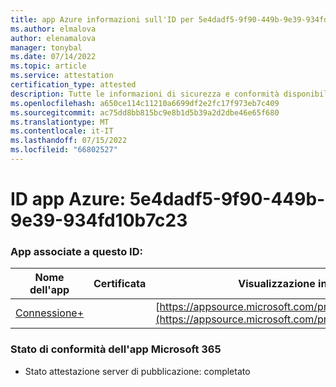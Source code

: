 ```yaml
---
title: app Azure informazioni sull'ID per 5e4dadf5-9f90-449b-9e39-934fd10b7c23
ms.author: elmalova
author: elenamalova
manager: tonybal
ms.date: 07/14/2022
ms.topic: article
ms.service: attestation
certification_type: attested
description: Tutte le informazioni di sicurezza e conformità disponibili per 5e4dadf5-9f90-449b-9e39-934fd10b7c23.
ms.openlocfilehash: a650ce114c11210a6699df2e2fc17f973eb7c409
ms.sourcegitcommit: ac75dd8bb815bc9e8b1d5b39a2d2dbe46e65f680
ms.translationtype: MT
ms.contentlocale: it-IT
ms.lasthandoff: 07/15/2022
ms.locfileid: "66802527"
---
```

# <a name="azure-app-id-5e4dadf5-9f90-449b-9e39-934fd10b7c23"></a>ID app Azure: 5e4dadf5-9f90-449b-9e39-934fd10b7c23


### <a name="apps-associated-with-this-id"></a>App associate a questo ID:
| **Nome dell'app** | **Certificata** | **Visualizzazione in AppSource** |
|--------------|---------------|-----------------------|
| [Connessione+](../forward/WA200002611.md) |  | [https://appsource.microsoft.com/product/office/WA200002611](https://appsource.microsoft.com/product/office/WA200002611) |

### <a name="microsoft-365-app-compliance-status"></a>Stato di conformità dell'app Microsoft 365
- Stato attestazione server di pubblicazione: completato
